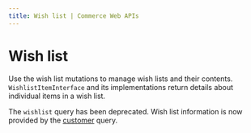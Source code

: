 ```yaml
---
title: Wish list | Commerce Web APIs
---
```


# Wish list

Use the wish list mutations to manage wish lists and their contents. `WishlistItemInterface` and its implementations return details about individual items in a wish list.

<InlineAlert variant="info" slots="text" />

The `wishlist` query has been deprecated. Wish list information is now provided by the [customer](../customer/queries/customer.md) query.
